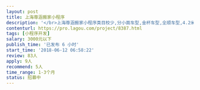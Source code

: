 ```yaml
---                
layout: post       
title: 上海尊涵搬家小程序           
description: '</br>上海尊涵搬家小程序类目校少,分小面车型,金杯车型,全顺车型,4.2米厢货,日式搬家等类目,要能实现下单和支付功能,可参照微信公众号'上海尊涵搬家'</br>'     
contenturl: https://pro.lagou.com/project/8387.html      
tags: [小程序开发]            
salary: 3000元以下          
publish_time: '已发布 6 小时'         
start_time: '2018-06-12 06:58:22'           
review: 83人                   
apply: 9人                   
recommend: 5人                   
time_range: 1-3个月              
status: 招募中                  
---                 
```

